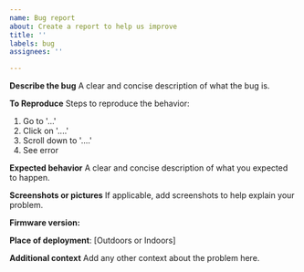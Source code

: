```yaml
---
name: Bug report
about: Create a report to help us improve
title: ''
labels: bug
assignees: ''

---
```


**Describe the bug**
A clear and concise description of what the bug is.

**To Reproduce**
Steps to reproduce the behavior:
1. Go to '...'
2. Click on '....'
3. Scroll down to '....'
4. See error

**Expected behavior**
A clear and concise description of what you expected to happen.

**Screenshots or pictures**
If applicable, add screenshots to help explain your problem.

**Firmware version:**

**Place of deployment**: [Outdoors or Indoors]

**Additional context**
Add any other context about the problem here.
